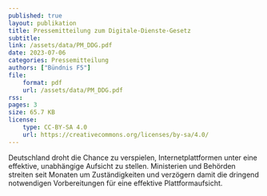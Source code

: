 ```yaml
---
published: true
layout: publikation
title: Pressemitteilung zum Digitale-Dienste-Gesetz
subtitle: 
link: /assets/data/PM_DDG.pdf
date: 2023-07-06
categories: Pressemitteilung
authors: ["Bündnis F5"]
file:
    format: pdf
    url: /assets/data/PM_DDG.pdf
rss:
pages: 3
size: 65.7 KB
license:
    type: CC-BY-SA 4.0
    url: https://creativecommons.org/licenses/by-sa/4.0/
---
```


Deutschland droht die Chance zu verspielen, Internetplattformen unter eine effektive, unabhängige Aufsicht zu stellen. Ministerien und Behörden streiten seit Monaten um Zuständigkeiten und verzögern damit die dringend notwendigen Vorbereitungen für eine effektive Plattformaufsicht.
